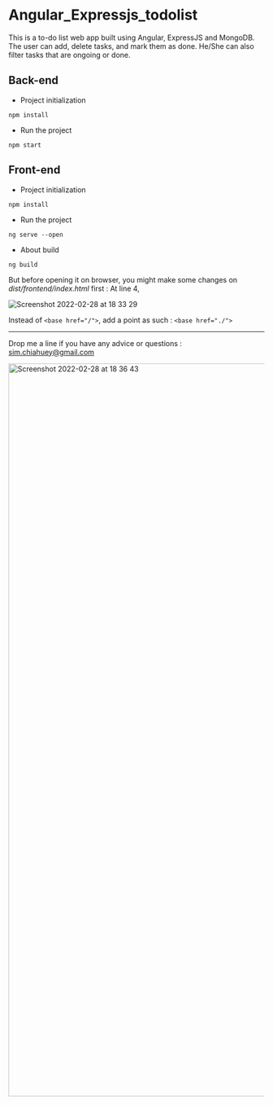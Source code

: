 # Angular_Expressjs_todolist
This is a to-do list web app built using Angular, ExpressJS and MongoDB. The user can add, delete tasks, and mark them as done. He/She can also filter tasks that are ongoing or done. 

## Back-end

- Project initialization
```
npm install
```
- Run the project
```
npm start
```

## Front-end

- Project initialization
```
npm install
```
- Run the project
```
ng serve --open
```
- About build
```
ng build
```
But before opening it on browser, you might make some changes on _dist/frontend/index.html_ first :
At line 4,

![Screenshot 2022-02-28 at 18 33 29](https://user-images.githubusercontent.com/81648797/156030624-130817a9-9f5d-4a56-9d46-0548ed34c008.png)

Instead of ```<base href="/">```, add a point as such : ```<base href="./">```

-----

Drop me a line if you have any advice or questions : sim.chiahuey@gmail.com

<img width="1440" alt="Screenshot 2022-02-28 at 18 36 43" src="https://user-images.githubusercontent.com/81648797/156031104-6dacbd6d-3966-4f1b-b795-a9a0b7dba8f0.png">
